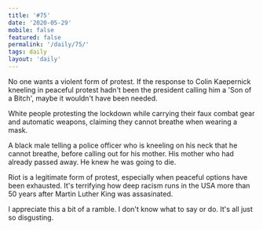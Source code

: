 ```yaml
---
title: '#75'
date: '2020-05-29'
mobile: false
featured: false
permalink: '/daily/75/'
tags: daily
layout: 'daily'
---
```


No one wants a violent form of protest. If the response to Colin Kaepernick kneeling in peaceful protest hadn't been the president calling him a 'Son of a Bitch', maybe it wouldn't have been needed.

White people protesting the lockdown while carrying their faux combat gear and automatic weapons, claiming they cannot breathe when wearing a mask.

A black male telling a police officer who is kneeling on his neck that he cannot breathe, before calling out for his mother. His mother who had already passed away. He knew he was going to die.

Riot is a legitimate form of protest, especially when peaceful options have been exhausted. It's terrifying how deep racism runs in the USA more than 50 years after Martin Luther King was assasinated.

I appreciate this a bit of a ramble. I don't know what to say or do. It's all just so disgusting.
